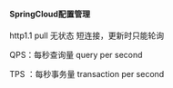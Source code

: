 #### SpringCloud配置管理

http1.1 pull 无状态 短连接，更新时只能轮询





QPS：每秒查询量 query per second

TPS ：每秒事务量   transaction per second

